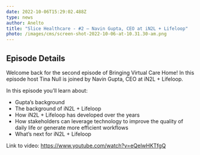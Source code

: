 ```yaml
---
date: 2022-10-06T15:29:02.488Z
type: news
author: Anelto
title: "Slice Healthcare - #2 – Navin Gupta, CEO at iN2L + Lifeloop"
photo: /images/cms/screen-shot-2022-10-06-at-10.31.30-am.png
---
```



## Episode Details

Welcome back for the second episode of Bringing Virtual Care Home! In this episode host Tina Null is joined by Navin Gupta, CEO at iN2L + Lifeloop. 

In this episode you’ll learn about: 

* Gupta’s background
* The background of iN2L + Lifeloop
* How iN2L + Lifeloop has developed over the years
* How stakeholders can leverage technology to improve the quality of daily life or generate more efficient workflows
* What’s next for iN2L + Lifeloop



Link to video: https://www.youtube.com/watch?v=eQelwHKTfgQ